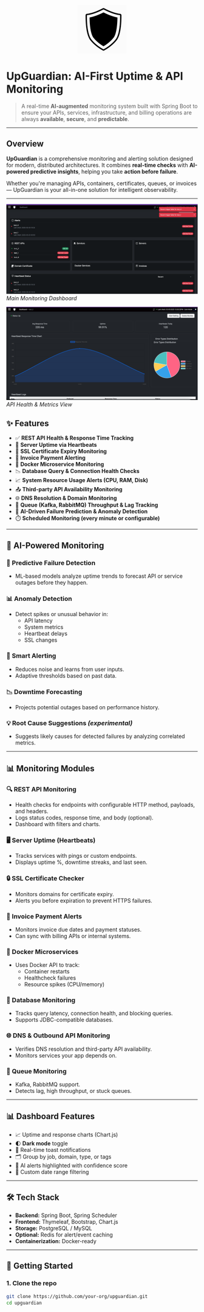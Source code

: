 <div align="center" width="100%">
    <img src="./images/litemode_logo.png" width="128" alt="" />
</div>



# UpGuardian: AI-First Uptime & API Monitoring

> A real-time **AI-augmented** monitoring system built with Spring Boot to ensure your APIs, services, infrastructure, and billing operations are always **available**, **secure**, and **predictable**.

---

## Overview

**UpGuardian** is a comprehensive monitoring and alerting solution designed for modern, distributed architectures. It combines **real-time checks** with **AI-powered predictive insights**, helping you take **action before failure**.

Whether you're managing APIs, containers, certificates, queues, or invoices — UpGuardian is your all-in-one solution for intelligent observability.

---

![UpGuardian Dashboard](./images/dashboard.png)
*Main Monitoring Dashboard*

![API Monitoring Dashboard](./images/api_dashboard.png)
*API Health & Metrics View*

## ✨ Features

- ✅ **REST API Health & Response Time Tracking**
- 📡 **Server Uptime via Heartbeats**
- 🔐 **SSL Certificate Expiry Monitoring**
- 🧾 **Invoice Payment Alerting**
- 🐳 **Docker Microservice Monitoring**
- 📉 **Database Query & Connection Health Checks**
- 📈 **System Resource Usage Alerts (CPU, RAM, Disk)**
- 📤 **Third-party API Availability Monitoring**
- 🌐 **DNS Resolution & Domain Monitoring**
- 🔁 **Queue (Kafka, RabbitMQ) Throughput & Lag Tracking**
- 🤖 **AI-Driven Failure Prediction & Anomaly Detection**
- ⏱️ **Scheduled Monitoring (every minute or configurable)**

---

## 🧠 AI-Powered Monitoring

### 🔮 Predictive Failure Detection
- ML-based models analyze uptime trends to forecast API or service outages before they happen.

### 📊 Anomaly Detection
- Detect spikes or unusual behavior in:
  - API latency
  - System metrics
  - Heartbeat delays
  - SSL changes

### 🧠 Smart Alerting
- Reduces noise and learns from user inputs.
- Adaptive thresholds based on past data.

### 📉 Downtime Forecasting
- Projects potential outages based on performance history.

### 💡 Root Cause Suggestions *(experimental)*
- Suggests likely causes for detected failures by analyzing correlated metrics.

---

## 📊 Monitoring Modules

### 🔍 REST API Monitoring
- Health checks for endpoints with configurable HTTP method, payloads, and headers.
- Logs status codes, response time, and body (optional).
- Dashboard with filters and charts.

### 🖥️ Server Uptime (Heartbeats)
- Tracks services with pings or custom endpoints.
- Displays uptime %, downtime streaks, and last seen.

### 🔒 SSL Certificate Checker
- Monitors domains for certificate expiry.
- Alerts you before expiration to prevent HTTPS failures.

### 🧾 Invoice Payment Alerts
- Monitors invoice due dates and payment statuses.
- Can sync with billing APIs or internal systems.

### 🐳 Docker Microservices
- Uses Docker API to track:
  - Container restarts
  - Healthcheck failures
  - Resource spikes (CPU/memory)

### 🧩 Database Monitoring
- Tracks query latency, connection health, and blocking queries.
- Supports JDBC-compatible databases.

### 🌐 DNS & Outbound API Monitoring
- Verifies DNS resolution and third-party API availability.
- Monitors services your app depends on.

### 🔁 Queue Monitoring
- Kafka, RabbitMQ support.
- Detects lag, high throughput, or stuck queues.

---

## 📊 Dashboard Features

- 📈 Uptime and response charts (Chart.js)
- 🌓 **Dark mode** toggle
- 🔔 Real-time toast notifications
- 🗂️ Group by job, domain, type, or tags
- 🧠 AI alerts highlighted with confidence score
- 📅 Custom date range filtering

---

## 🛠️ Tech Stack

- **Backend:** Spring Boot, Spring Scheduler
- **Frontend:** Thymeleaf, Bootstrap, Chart.js
- **Storage:** PostgreSQL / MySQL
- **Optional:** Redis for alert/event caching
- **Containerization:** Docker-ready

---

## 🧪 Getting Started

### 1. Clone the repo

```bash
git clone https://github.com/your-org/upguardian.git
cd upguardian
